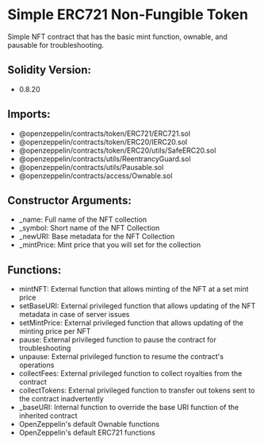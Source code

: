 # Simple ERC721 Non-Fungible Token

Simple NFT contract that has the basic mint function, ownable, and pausable for troubleshooting.

## Solidity Version:
- 0.8.20

## Imports:
- @openzeppelin/contracts/token/ERC721/ERC721.sol
- @openzeppelin/contracts/token/ERC20/IERC20.sol
- @openzeppelin/contracts/token/ERC20/utils/SafeERC20.sol
- @openzeppelin/contracts/utils/ReentrancyGuard.sol
- @openzeppelin/contracts/utils/Pausable.sol
- @openzeppelin/contracts/access/Ownable.sol

## Constructor Arguments:
- _name: Full name of the NFT collection
- _symbol: Short name of the NFT Collection
- _newURI: Base metadata for the NFT Collection
- _mintPrice: Mint price that you will set for the collection

## Functions:
- mintNFT: External function that allows minting of the NFT at a set mint price
- setBaseURI: External privileged function that allows updating of the NFT metadata in case of server issues
- setMintPrice: External privileged function that allows updating of the minting price per NFT
- pause: External privileged function to pause the contract for troubleshooting
- unpause: External privileged function to resume the contract's operations
- collectFees: External privileged function to collect royalties from the contract
- collectTokens: External privileged function to transfer out tokens sent to the contract inadvertently
- _baseURI: Internal function to override the base URI function of the inherited contract
- OpenZeppelin's default Ownable functions
- OpenZeppelin's default ERC721 functions
